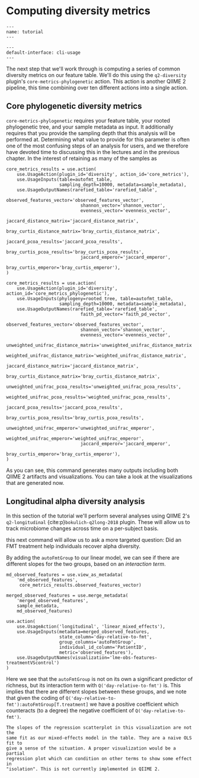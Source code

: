 # Computing diversity metrics

```{usage-scope}
---
name: tutorial
---
```

```{usage-selector}
---
default-interface: cli-usage
---
```

The next step that we'll work through is computing a series of common diversity
metrics on our feature table. We'll do this using the `q2-diversity` plugin's
`core-metrics-phylogenetic` action. This action is another QIIME 2 pipeline,
this time combining over ten different actions into a single action.

## Core phylogenetic diversity metrics

`core-metrics-phylogenetic` requires your feature table, your rooted
phylogenetic tree, and your sample metadata as input. It additionally requires
that you provide the sampling depth that this analysis will be performed at.
Determining what value to provide for this parameter is often one of the most
confusing steps of an analysis for users, and we therefore have devoted
time to discussing this in the lectures and in the previous chapter. In the
interest of retaining as many of the samples as

```{usage}
core_metrics_results = use.action(
    use.UsageAction(plugin_id='diversity', action_id='core_metrics'),
    use.UsageInputs(table=autofmt_table,
                    sampling_depth=10000, metadata=sample_metadata),
    use.UsageOutputNames(rarefied_table='rarefied_table',
                            observed_features_vector='observed_features_vector',
                            shannon_vector='shannon_vector',
                            evenness_vector='evenness_vector',
                            jaccard_distance_matrix='jaccard_distance_matrix',
                            bray_curtis_distance_matrix='bray_curtis_distance_matrix',
                            jaccard_pcoa_results='jaccard_pcoa_results',
                            bray_curtis_pcoa_results='bray_curtis_pcoa_results',
                            jaccard_emperor='jaccard_emperor',
                            bray_curtis_emperor='bray_curtis_emperor'),
)
```


```
core_metrics_results = use.action(
    use.UsageAction(plugin_id='diversity', action_id='core_metrics_phylogenetic'),
    use.UsageInputs(phylogeny=rooted_tree, table=autofmt_table,
                    sampling_depth=10000, metadata=sample_metadata),
    use.UsageOutputNames(rarefied_table='rarefied_table',
                            faith_pd_vector='faith_pd_vector',
                            observed_features_vector='observed_features_vector',
                            shannon_vector='shannon_vector',
                            evenness_vector='evenness_vector',
                            unweighted_unifrac_distance_matrix='unweighted_unifrac_distance_matrix',
                            weighted_unifrac_distance_matrix='weighted_unifrac_distance_matrix',
                            jaccard_distance_matrix='jaccard_distance_matrix',
                            bray_curtis_distance_matrix='bray_curtis_distance_matrix',
                            unweighted_unifrac_pcoa_results='unweighted_unifrac_pcoa_results',
                            weighted_unifrac_pcoa_results='weighted_unifrac_pcoa_results',
                            jaccard_pcoa_results='jaccard_pcoa_results',
                            bray_curtis_pcoa_results='bray_curtis_pcoa_results',
                            unweighted_unifrac_emperor='unweighted_unifrac_emperor',
                            weighted_unifrac_emperor='weighted_unifrac_emperor',
                            jaccard_emperor='jaccard_emperor',
                            bray_curtis_emperor='bray_curtis_emperor'),
)

```

As you can see, this command generates many outputs including both QIIME 2
artifacts and visualizations. You can take a look at the visualizations that are
generated now. 

## Longitudinal alpha diversity analysis

In this section of the tutorial we'll perform several analyses using QIIME 2's
`q2-longitudinal` {cite:p}`bokulich-q2long-2018` plugin. These will allow us
to track microbiome changes across time on a per-subject basis. 

this next command will allow us to ask a more targeted question:
Did an FMT treatment help individuals recover alpha diversity.

By adding the ``autoFmtGroup`` to our linear model, we can see if there
are different slopes for the two groups, based on an *interaction term*.


```{usage}
md_observed_features = use.view_as_metadata(
    'md_observed_features',
     core_metrics_results.observed_features_vector)

merged_observed_features = use.merge_metadata(
    'merged_observed_features',
    sample_metadata,
    md_observed_features)

use.action(
    use.UsageAction('longitudinal', 'linear_mixed_effects'),
    use.UsageInputs(metadata=merged_observed_features,
                    state_column='day-relative-to-fmt',
                    group_columns='autoFmtGroup',
                    individual_id_column='PatientID',
                    metric='observed_features'),
    use.UsageOutputNames(visualization='lme-obs-features-treatmentVScontrol')
)
```

Here we see that the ``autoFmtGroup`` is not on its own a significant predictor
of richness, but its interaction term with ``Q('day-relative-to-fmt')`` is.
This implies that there are different slopes between these groups, and we note
that given the coding of ``Q('day-relative-to-fmt'):autoFmtGroup[T.treatment]``
we have a positive coefficient which counteracts (to a degree) the negative
coefficient of ``Q('day-relative-to-fmt')``.

```{warning}
The slopes of the regression scatterplot in this visualization are not the
same fit as our mixed-effects model in the table. They are a naive OLS fit to
give a sense of the situation. A proper visualization would be a partial
regression plot which can condition on other terms to show some effect in
"isolation". This is not currently implemented in QIIME 2.
```
